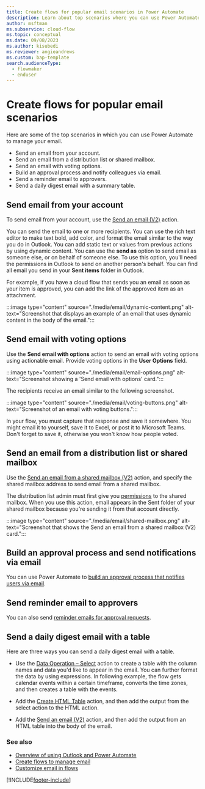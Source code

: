 ```yaml
---
title: Create flows for popular email scenarios in Power Automate
description: Learn about top scenarios where you can use Power Automate to manage your email.
author: msftman
ms.subservice: cloud-flow
ms.topic: conceptual
ms.date: 09/08/2023
ms.author: kisubedi
ms.reviewer: angieandrews
ms.custom: bap-template
search.audienceType: 
  - flowmaker
  - enduser
---
```

# Create flows for popular email scenarios

Here are some of the top scenarios in which you can use Power Automate to manage your email.

- Send an email from your account.
- Send an email from a distribution list or shared mailbox.
- Send an email with voting options.
- Build an approval process and notify colleagues via email.
- Send a reminder email to approvers.
- Send a daily digest email with a summary table.

## Send email from your account

To send email from your account, use the [Send an email (V2)](/connectors/office365/) action.

You can send the email to one or more recipients. You can use the rich text editor to make text bold, add color, and format the email similar to the way you do in Outlook. You can add static text or values from previous actions by using dynamic content. You can use the **send as** option to send email as someone else, or on behalf of someone else. To use this option, you'll need the permissions in Outlook to send on another person's behalf. You can find all email you send in your **Sent items** folder in Outlook.

For example, if you have a cloud flow that sends you an email as soon as your item is approved, you can add the link of the approved item as an attachment.

:::image type="content" source="./media/email/dynamic-content.png" alt-text="Screenshot that displays an example of an email that uses dynamic content in the body of the email.":::

## Send email with voting options

Use the **Send email with options** action to send an email with voting options using actionable email. Provide voting options in the **User Options** field.

:::image type="content" source="./media/email/email-options.png" alt-text="Screenshot showing a 'Send email with options' card.":::

The recipients receive an email similar to the following screenshot.

:::image type="content" source="./media/email/voting-buttons.png" alt-text="Screenshot of an email with voting buttons.":::

In your flow, you must capture that response and save it somewhere. You might email it to yourself, save it to Excel, or post it to Microsoft Teams. Don't forget to save it, otherwise you won't know how people voted.

## Send an email from a distribution list or shared mailbox

Use the [Send an email from a shared mailbox (V2)](/connectors/office365/) action, and specify the shared mailbox address to send email from a shared mailbox. 

The distribution list admin must first give you [permissions](/microsoft-365/admin/manage/send-email-as-distribution-list?) to the shared mailbox. When you use this action, email appears in the Sent folder of your shared mailbox because you're sending it from that account directly.


:::image type="content" source="./media/email/shared-mailbox.png" alt-text="Screenshot that shows the Send an email from a shared mailbox (V2) card.":::

## Build an approval process and send notifications via email

You can use Power Automate to [build an approval process that notifies users via email](https://o365hq.com/blog/build-an-approval-process-with-power-automate).

## Send reminder email to approvers

You can also send [reminder emails for approval requests](https://make.powerautomate.com/blog/approval-reminders-using-parallel-branches).

## Send a daily digest email with a table

Here are three ways you can send a daily digest email with a table.

- Use the [Data Operation – Select](./data-operations.md#use-the-select-action) action to create a table with the column names and data you'd like to appear in the email.
You can further format the data by using expressions. In following example, the flow gets calendar events within a certain timeframe, converts the time zones, and then creates a table with the events.

- Add the [Create HTML Table](./data-operations.md#use-the-create-html-table-action) action, and then add the output from the select action to the HTML action.

- Add the [Send an email (V2)](/connectors/office365/) action, and then add the output from an HTML table into the body of the email.

### See also

- [Overview of using Outlook and Power Automate](email-overview.md)  
- [Create flows to manage email](create-email-flows.md)  
- [Customize email in flows](email-customization.md)  

[!INCLUDE[footer-include](includes/footer-banner.md)]
